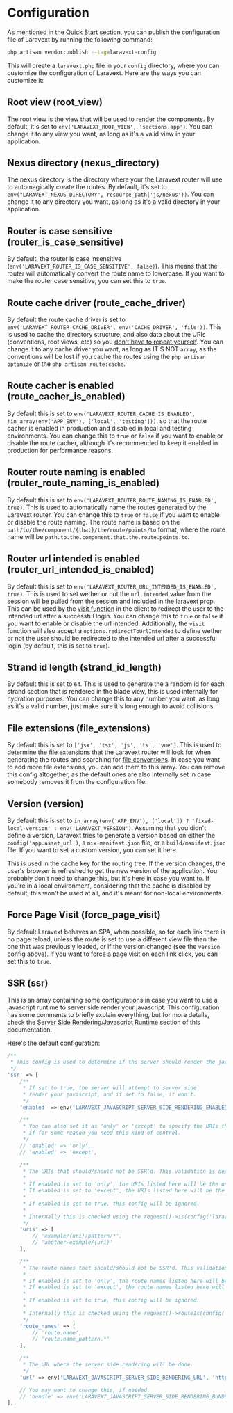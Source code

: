 # Configuration

As mentioned in the [Quick Start](/docs/quickstart) section, you can publish the configuration file of Laravext by running the following command:

```bash
php artisan vendor:publish --tag=laravext-config
```

This will create a `laravext.php` file in your `config` directory, where you can customize the configuration of Laravext. Here are the ways you can customize it:

## Root view (root_view) <!-- {docsify-ignore} -->

The root view is the view that will be used to render the components. By default, it's set to `env('LARAVEXT_ROOT_VIEW', 'sections.app')`. You can change it to any view you want, as long as it's a valid view in your application.

## Nexus directory (nexus_directory) <!-- {docsify-ignore} -->

The nexus directory is the directory where your the Laravext router will use to automagically create the routes. By default, it's set to `env("LARAVEXT_NEXUS_DIRECTORY", resource_path('js/nexus'))`. You can change it to any directory you want, as long as it's a valid directory in your application.

## Router is case sensitive (router_is_case_sensitive) <!-- {docsify-ignore} -->

By default, the router is case insensitive (`env('LARAVEXT_ROUTER_IS_CASE_SENSITIVE', false)`). This means that the router will automatically convert the route name to lowercase. If you want to make the router case sensitive, you can set this to `true`.

## Route cache driver (route_cache_driver) <!-- {docsify-ignore} -->

By default the route cache driver is set to `env('LARAVEXT_ROUTER_CACHE_DRIVER', env('CACHE_DRIVER', 'file'))`. This is used to cache the directory structure, and also data about the URIs (conventions, root views, etc) so you [don't have to repeat yourself](/docs/tools/nexus-response#no-need-to-repeat-yourself). You can change it to any cache driver you want, as long as IT'S NOT `array`, as the conventions will be lost if you cache the routes using the `php artisan optimize` or the `php artisan route:cache`.

## Route cacher is enabled (route_cacher_is_enabled) <!-- {docsify-ignore} -->

By default this is set to `env('LARAVEXT_ROUTER_CACHE_IS_ENABLED', !in_array(env('APP_ENV'), ['local', 'testing']))`, so that the route cacher is enabled in production and disabled in local and testing environments. You can change this to `true` or `false` if you want to enable or disable the route cacher, although it's recommended to keep it enabled in production for performance reasons.

## Router route naming is enabled (router_route_naming_is_enabled) <!-- {docsify-ignore} -->

By default this is set to `env('LARAVEXT_ROUTER_ROUTE_NAMING_IS_ENABLED', true)`. This is used to automatically name the routes generated by the Laravext router. You can change this to `true` or `false` if you want to enable or disable the route naming. The route name is based on the `path/to/the/component/{that}/the/route/points/to` format, where the route name will be `path.to.the.component.that.the.route.points.to`.

## Router url intended is enabled (router_url_intended_is_enabled) <!-- {docsify-ignore} -->

By default this is set to `env('LARAVEXT_ROUTER_URL_INTENDED_IS_ENABLED', true)`. This is used to set wether or not the `url.intended` value from the session will be pulled from the session and included in the laravext prop. This can be used by the [visit function](/docs/tools/visit) in the client to redirect the user to the intended url after a successful login. You can change this to `true` or `false` if you want to enable or disable the url intended. Additionally, the `visit` function will also accept a `options.redirectToUrlIntended` to define wether or not the user should be redirected to the intended url after a successful login (by default, this is set to `true`).

## Strand id length (strand_id_length) <!-- {docsify-ignore} -->

By default this is set to `64`. This is used to generate the a random id for each strand section that is rendered in the blade view, this is used internally for hydration purposes. You can change this to any number you want, as long as it's a valid number, just make sure it's long enough to avoid collisions.

## File extensions (file_extensions) <!-- {docsify-ignore} -->

By default this is set to `['jsx', 'tsx', 'js', 'ts', 'vue']`. This is used to determine the file extensions that the Laravext router will look for when generating the routes and searching for [file conventions](/docs/concepts/file-conventions). In case you want to add more file extensions, you can add them to this array. You can remove this config altogether, as the default ones are also internally set in case somebody removes it from the configuration file.

## Version (version) <!-- {docsify-ignore} -->

By default this is set to `in_array(env('APP_ENV'), ['local']) ? 'fixed-local-version' : env('LARAVEXT_VERSION')`. Assuming that you didn't define a version, Laravext tries to generate a version based on either the `config('app.asset_url')`, a `mix-manifest.json` file, or a `build/manifest.json` file. If you want to set a custom version, you can set it here. 

This is used in the cache key for the routing tree. If the version changes, the user's browser is refreshed to get the new version of the application. You probably don't need to change this, but it's here in case you want to. If you're in a local environment, considering that the cache is disabled by default, this won't be used at all, and it's meant for non-local environments.

## Force Page Visit (force_page_visit) <!-- {docsify-ignore} -->

By default Laravext behaves an SPA, when possible, so for each link there is no page reload, unless the route is set to use a different view file than the one that was previously loaded, or if the version changed (see the `version` config above). If you want to force a page visit on each link click, you can set this to `true`.

## SSR (ssr) <!-- {docsify-ignore} -->

This is an array containing some configurations in case you want to use a javascript runtime to server side render your javascript. This configuration has some comments to briefly explain everything, but for more details, check the [Server Side Rendering/Javascript Runtime](/docs/server-side-rendering#javascript-runtime) section of this documentation.

Here's the default configuration:

```php
/**
 * This config is used to determine if the server should render the javascript or not.
 */
'ssr' => [
    /**
     * If set to true, the server will attempt to server side 
     * render your javascript, and if set to false, it won't.
     */
    'enabled' => env('LARAVEXT_JAVASCRIPT_SERVER_SIDE_RENDERING_ENABLED', false),

    /**
     * You can also set it as 'only' or 'except' to specify the URIs that should(n't) be SSR'd, 
     * if for some reason you need this kind of control.
     */
    // 'enabled' => 'only',
    // 'enabled' => 'except',

    /**
     * The URIs that should/should not be SSR'd. This validation is dependent on the enabled config.
     *
     * If enabled is set to 'only', the URIs listed here will be the only ones that will be SSR'd.
     * If enabled is set to 'except', the URIs listed here will be the ones that won't be SSR'd.
     *
     * If enabled is set to true, this config will be ignored.
     *
     * Internally this is checked using the request()->is(config('laravext.ssr.uris', []))
     */
    'uris' => [
        // 'example/{uri}/pattern/*',
        // 'another-example/{uri}'
    ],

    /**
     * The route names that should/should not be SSR'd. This validation is dependent on the enabled config.
     *
     * If enabled is set to 'only', the route names listed here will be the only ones that will be SSR'd.
     * If enabled is set to 'except', the route names listed here will be the ones that won't be SSR'd.
     *
     * If enabled is set to true, this config will be ignored.
     *
     * Internally this is checked using the request()->routeIs(config('laravext.ssr.route_names', []))
     */
    'route_names' => [
        // 'route.name',
        // 'route.name_pattern.*'
    ],

    /**
     * The URL where the server side rendering will be done.
     */
    'url' => env('LARAVEXT_JAVASCRIPT_SERVER_SIDE_RENDERING_URL', 'http://localhost:13714/render'),

    // You may want to change this, if needed.
    // 'bundle' => env('LARAVEXT_JAVASCRIPT_SERVER_SIDE_RENDERING_BUNDLE', 'app.js'),
],
```
